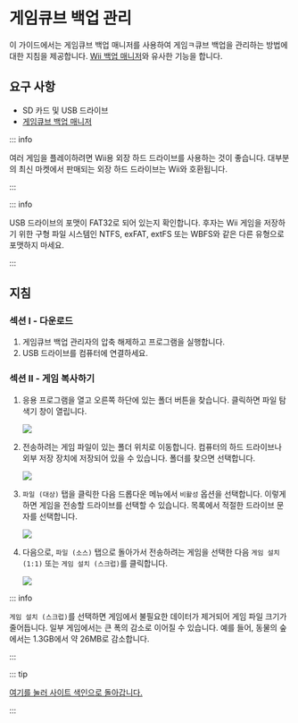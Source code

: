 # 게임큐브 백업 관리

이 가이드에서는 게임큐브 백업 매니저를 사용하여 게임ㅋ큐브 백업을 관리하는 방법에 대한 지침을 제공합니다. [Wii 백업 매니저](wii-backups#using-wii-backup-manager)와 유사한 기능을 합니다.

## 요구 사항

- SD 카드 및 USB 드라이브
- [게임큐브 백업 매니저](https://github.com/AxionDrak/GameCube-Backup-Manager/releases)

::: info

여러 게임을 플레이하려면 Wii용 외장 하드 드라이브를 사용하는 것이 좋습니다. 대부분의 최신 마켓에서 판매되는 외장 하드 드라이브는 Wii와 호환됩니다.

:::

::: info

USB 드라이브의 포맷이 FAT32로 되어 있는지 확인합니다. 후자는 Wii 게임을 저장하기 위한 구형 파일 시스템인 NTFS, exFAT, extFS 또는 WBFS와 같은 다른 유형으로 포맷하지 마세요.

:::

## 지침

### 섹션 I - 다운로드

1. 게임큐브 백업 관리자의 압축 해제하고 프로그램을 실행합니다.
2. USB 드라이브를 컴퓨터에 연결하세요.

### 섹션 II - 게임 복사하기

1. 응용 프로그램을 열고 오른쪽 하단에 있는 폴더 버튼을 찾습니다. 클릭하면 파일 탐색기 창이 열립니다.

    ![](/images/desktop-apps/GCBM/folderbutton.png)

2. 전송하려는 게임 파일이 있는 폴더 위치로 이동합니다. 컴퓨터의 하드 드라이브나 외부 저장 장치에 저장되어 있을 수 있습니다. 폴더를 찾으면 선택합니다.

    ![](/images/desktop-apps/GCBM/selectfolder.png)

3. `파일 (대상)` 탭을 클릭한 다음 드롭다운 메뉴에서 `비활성` 옵션을 선택합니다. 이렇게 하면 게임을 전송할 드라이브를 선택할 수 있습니다. 목록에서 적절한 드라이브 문자를 선택합니다.

    ![](/images/desktop-apps/GCBM/selectdrive.png)

4. 다음으로, `파일 (소스)` 탭으로 돌아가서 전송하려는 게임을 선택한 다음 `게임 설치 (1:1)` 또는 `게임 설치 (스크럽)`를 클릭합니다.

    ![](/images/desktop-apps/GCBM/installgame.png)

::: info

`게임 설치 (스크럽)`를 선택하면 게임에서 불필요한 데이터가 제거되어 게임 파일 크기가 줄어듭니다. 일부 게임에서는 큰 폭의 감소로 이어질 수 있습니다. 예를 들어, 동물의 숲에서는 1.3GB에서 약 26MB로 감소합니다.

:::

::: tip

[여기를 눌러 사이트 색인으로 돌아갑니다.](site-navigation)

:::
